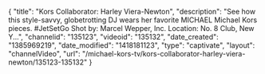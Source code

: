 {
    "title": "Kors Collaborator: Harley Viera-Newton",
    "description": "See how this style-savvy, globetrotting DJ wears her favorite MICHAEL Michael Kors pieces. #JetSetGo Shot by: Marcel Wepper, Inc. Location: No. 8 Club, New Y...",
    "channelid": "135123",
    "videoid": "135132",
    "date_created": "1385969219",
    "date_modified": "1418181123",
    "type": "captivate",
    "layout": "channelVideo",
    "url": "\/michael-kors-tv\/kors-collaborator-harley-viera-newton\/135123-135132"
}
